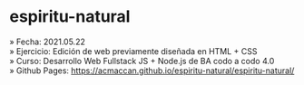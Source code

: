 # espiritu-natural

» Fecha: 2021.05.22<br/>
» Ejercicio: Edición de web previamente diseñada en HTML + CSS<br/>
» Curso: Desarrollo Web Fullstack JS + Node.js de BA codo a codo 4.0<br/>
» Github Pages: https://acmaccan.github.io/espiritu-natural/espiritu-natural/
